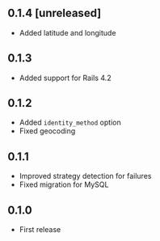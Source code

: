 ## 0.1.4 [unreleased]

- Added latitude and longitude

## 0.1.3

- Added support for Rails 4.2

## 0.1.2

- Added `identity_method` option
- Fixed geocoding

## 0.1.1

- Improved strategy detection for failures
- Fixed migration for MySQL

## 0.1.0

- First release

